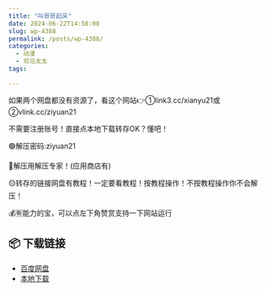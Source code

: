 ```yaml
---
title: "叫哥哥起床"
date: 2024-06-22T14:58:00
slug: wp-4388
permalink: /posts/wp-4388/
categories:
  - 动漫
  - 司马太太
tags:

---
```


如果两个网盘都没有资源了，看这个网站👉①link3.cc/xianyu21或②vlink.cc/ziyuan21

不需要注册账号！直接点本地下载转存OK？懂吧！

🟢解压密码:ziyuan21

🔵解压用解压专家！(应用商店有)

🟡转存的链接网盘有教程！一定要看教程！按教程操作！不按教程操作你不会解压！

💰🈶能力的宝，可以点左下角赞赏支持一下网站运行

## 📦 下载链接
- [百度网盘](https://blziyuan21.com/pay-download/4388?key=4d0dbca8ef&down_id=0)
- [本地下载](https://blziyuan21.com/pay-download/4388?key=4d0dbca8ef&down_id=1)

